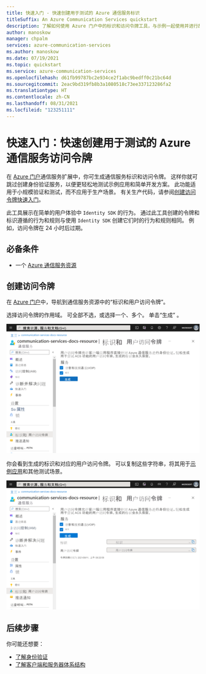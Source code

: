 ```yaml
---
title: 快速入门 - 快速创建用于测试的 Azure 通信服务标识
titleSuffix: An Azure Communication Services quickstart
description: 了解如何使用 Azure 门户中的标识和访问令牌工具，与示例一起使用并进行故障排除。
author: manoskow
manager: chpalm
services: azure-communication-services
ms.author: manoskow
ms.date: 07/19/2021
ms.topic: quickstart
ms.service: azure-communication-services
ms.openlocfilehash: d61fb99787bc2e934ce2f1abc9bedff0c21bc64d
ms.sourcegitcommit: 2eac9bd319fb8b3a1080518c73ee337123286fa2
ms.translationtype: HT
ms.contentlocale: zh-CN
ms.lasthandoff: 08/31/2021
ms.locfileid: "123251111"
---
```

# <a name="quickstart-quickly-create-azure-communication-services-access-tokens-for-testing"></a>快速入门：快速创建用于测试的 Azure 通信服务访问令牌

在 [Azure 门户](https://portal.azure.com)通信服务扩展中，你可生成通信服务标识和访问令牌。 这样你就可跳过创建身份验证服务，以便更轻松地测试示例应用和简单开发方案。 此功能适用于小规模验证和测试，而不应用于生产场景。 有关生产代码，请参阅[创建访问令牌快速入门](../access-tokens.md)。

此工具展示在简单的用户体验中 ```Identity SDK``` 的行为。 通过此工具创建的令牌和标识遵循的行为和规则与使用 ```Identity SDK``` 创建它们时的行为和规则相同。  例如，访问令牌在 24 小时后过期。

## <a name="prerequisites"></a>必备条件

- 一个 [Azure 通信服务资源](../create-communication-resource.md)

## <a name="create-the-access-tokens"></a>创建访问令牌

在 [Azure 门户](https://portal.azure.com)中，导航到通信服务资源中的“标识和用户访问令牌”。 

选择访问令牌的作用域。 可全部不选，或选择一个、多个。 单击“生成”  。

![选择标识和访问令牌的作用域。](../media/quick-create-identity-choose-scopes.png)

你会看到生成的标识和对应的用户访问令牌。 可以复制这些字符串，将其用于[示例应用](../../samples/overview.md)和其他测试场景。

![将生成标识和访问令牌并显示到期日期。](../media/quick-create-identity-generated.png)

## <a name="next-steps"></a>后续步骤


你可能还想要：

 - [了解身份验证](../../concepts/authentication.md)
 - [了解客户端和服务器体系结构](../../concepts/client-and-server-architecture.md)
